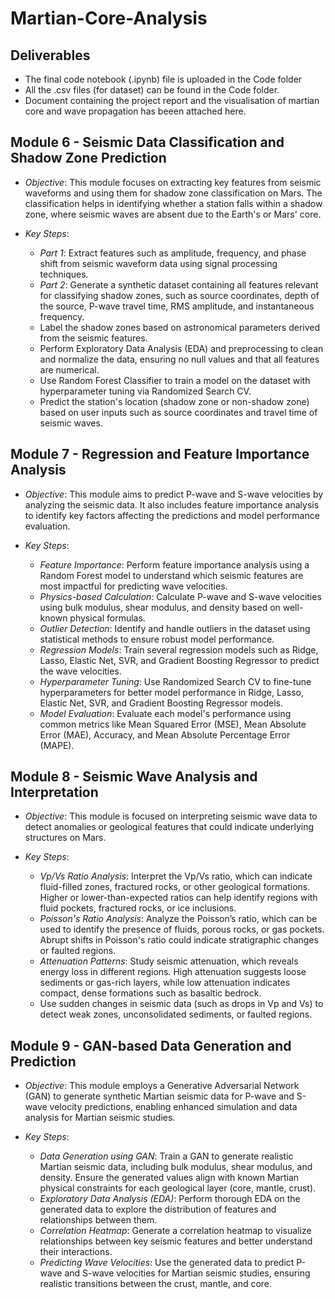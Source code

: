 # Martian-Core-Analysis

## Deliverables
- The final code notebook (.ipynb) file is uploaded in the Code folder
- All the .csv files (for dataset) can be found in the Code folder.
-  Document containing the project report and the visualisation of martian core and wave propagation has beeen attached here.

## Module 6 - Seismic Data Classification and Shadow Zone Prediction
- *Objective*: This module focuses on extracting key features from seismic waveforms and using them for shadow zone classification on Mars. The classification helps in identifying whether a station falls within a shadow zone, where seismic waves are absent due to the Earth's or Mars' core.
  
- *Key Steps*:
  - *Part 1*: Extract features such as amplitude, frequency, and phase shift from seismic waveform data using signal processing techniques.
  - *Part 2*: Generate a synthetic dataset containing all features relevant for classifying shadow zones, such as source coordinates, depth of the source, P-wave travel time, RMS amplitude, and instantaneous frequency.
  - Label the shadow zones based on astronomical parameters derived from the seismic features.
  - Perform Exploratory Data Analysis (EDA) and preprocessing to clean and normalize the data, ensuring no null values and that all features are numerical.
  - Use Random Forest Classifier to train a model on the dataset with hyperparameter tuning via Randomized Search CV.
  - Predict the station's location (shadow zone or non-shadow zone) based on user inputs such as source coordinates and travel time of seismic waves.

## Module 7 - Regression and Feature Importance Analysis
- *Objective*: This module aims to predict P-wave and S-wave velocities by analyzing the seismic data. It also includes feature importance analysis to identify key factors affecting the predictions and model performance evaluation.

- *Key Steps*:
  - *Feature Importance*: Perform feature importance analysis using a Random Forest model to understand which seismic features are most impactful for predicting wave velocities.
  - *Physics-based Calculation*: Calculate P-wave and S-wave velocities using bulk modulus, shear modulus, and density based on well-known physical formulas.
  - *Outlier Detection*: Identify and handle outliers in the dataset using statistical methods to ensure robust model performance.
  - *Regression Models*: Train several regression models such as Ridge, Lasso, Elastic Net, SVR, and Gradient Boosting Regressor to predict the wave velocities.
  - *Hyperparameter Tuning*: Use Randomized Search CV to fine-tune hyperparameters for better model performance in Ridge, Lasso, Elastic Net, SVR, and Gradient Boosting Regressor models.
  - *Model Evaluation*: Evaluate each model's performance using common metrics like Mean Squared Error (MSE), Mean Absolute Error (MAE), Accuracy, and Mean Absolute Percentage Error (MAPE).

## Module 8 - Seismic Wave Analysis and Interpretation
- *Objective*: This module is focused on interpreting seismic wave data to detect anomalies or geological features that could indicate underlying structures on Mars.

- *Key Steps*:
  - *Vp/Vs Ratio Analysis*: Interpret the Vp/Vs ratio, which can indicate fluid-filled zones, fractured rocks, or other geological formations. Higher or lower-than-expected ratios can help identify regions with fluid pockets, fractured rocks, or ice inclusions.
  - *Poisson's Ratio Analysis*: Analyze the Poisson’s ratio, which can be used to identify the presence of fluids, porous rocks, or gas pockets. Abrupt shifts in Poisson's ratio could indicate stratigraphic changes or faulted regions.
  - *Attenuation Patterns*: Study seismic attenuation, which reveals energy loss in different regions. High attenuation suggests loose sediments or gas-rich layers, while low attenuation indicates compact, dense formations such as basaltic bedrock.
  - Use sudden changes in seismic data (such as drops in Vp and Vs) to detect weak zones, unconsolidated sediments, or faulted regions.

## Module 9 - GAN-based Data Generation and Prediction
- *Objective*: This module employs a Generative Adversarial Network (GAN) to generate synthetic Martian seismic data for P-wave and S-wave velocity predictions, enabling enhanced simulation and data analysis for Martian seismic studies.

- *Key Steps*:
  - *Data Generation using GAN*: Train a GAN to generate realistic Martian seismic data, including bulk modulus, shear modulus, and density. Ensure the generated values align with known Martian physical constraints for each geological layer (core, mantle, crust).
  - *Exploratory Data Analysis (EDA)*: Perform thorough EDA on the generated data to explore the distribution of features and relationships between them.
  - *Correlation Heatmap*: Generate a correlation heatmap to visualize relationships between key seismic features and better understand their interactions.
  - *Predicting Wave Velocities*: Use the generated data to predict P-wave and S-wave velocities for Martian seismic studies, ensuring realistic transitions between the crust, mantle, and core.
